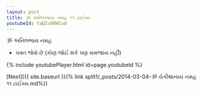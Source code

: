 ```yaml
---
layout: post
title: ૐ અનિલભાય નમહ ૧૧ ટાઈમ્સ
youtubeId: YaQIv9BWIx0
---
```

 
 
 ૐ અનિલભાય નમહ  
 
 -  પવન જેવો છે (કોણ જોઈ શકે પણ સમજાય નહીં) 
 
  
 
  
 
 
 
 
 
 


{% include youtubePlayer.html id=page.youtubeId %}
 
[Next]({{ site.baseurl }}{% link  split1/_posts/2014-03-04-ૐ ચેકીથાનાય નમહ ૧૧ ટાઈમ્સ.md%})
 
